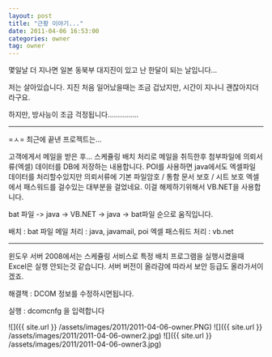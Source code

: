 ```yaml
---
layout: post
title: "근황 이야기..."
date: 2011-04-06 16:53:00
categories: owner
tag: owner
---
```


몇일날 더 지나면
일본 동북부 대지진이 있고 난 한달이 되는 날입니다...

저는 살아있습니다.
지진 처음 일어났을때는 조금 겁났지만, 시간이 지나니 괜찮아지더라구요.

하지만, 방사능이 조금 걱정됩니다...............

- - -

=ㅅ= 최근에 끝낸 프로젝트는...

고객에게서 메일을 받은 후...
스케쥴링 배치 처리로 메일을 취득한후
첨부파일에 의뢰서류(엑셀) 데이터를 DB에 저장하는 내용합니다.
POI를 사용하면 java에서도 엑셀파일 데이터를 처리할수있지만
의뢰서류에 기본 파일암호 / 통함 문서 보호 / 시트 보호
엑셀에서 패스워드를 걸수있는 대부분을 걸었네요.
이걸 해제하기위해서 VB.NET을 사용합니다.

bat 파일 -> java -> VB.NET -> java -> bat파일
순으로 움직입니다.

배치 : bat 파일
메일 처리 : java, javamail, poi
엑셀 패스워드 처리 : vb.net

- - -

윈도우 서버 2008에서는 스케쥴링 서비스로 특정 배치 프로그램을 실행시켰을때
Excel은 실행 안되는것 같습니다.
서버 버전이 올라감에 따라서 보안 등급도 올라가서이겠죠.

해결책 : DCOM 정보를 수정하시면됩니다.

실행 : dcomcnfg 을 입력합니다

![]({{ site.url }} /assets/images/2011/2011-04-06-owner.PNG)
![]({{ site.url }} /assets/images/2011/2011-04-06-owner2.jpg)
![]({{ site.url }} /assets/images/2011/2011-04-06-owner3.jpg)